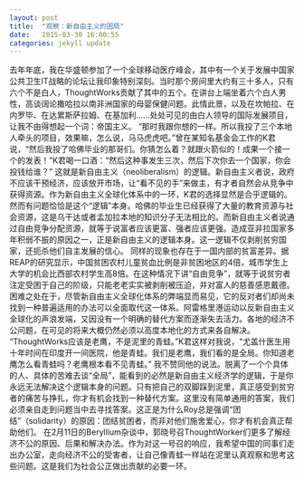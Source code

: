 ```yaml
---
layout: post
title:  "观察：新自由主义的困局"
date:   2015-03-30 16:00:55
categories: jekyll update
---
```

去年年底，我在华盛顿参加了一个全球移动医疗峰会，其中有一个关于发展中国家公共卫生IT战略的论坛让我印象特别深刻。当时那个房间里大约有三十多人，只有六个不是白人，ThoughtWorks贡献了其中的五个。在讲台上端坐着六个白人男性，高谈阔论撒哈拉以南非洲国家的母婴保健问题。此情此景，以及在坎帕拉、在内罗毕、在达累斯萨拉姆、在基加利……处处可见的由白人领导的国际发展项目，让我不由得想起一个词：帝国主义。
“那时我跟你想的一样。所以我投了三个本地人牵头的项目，效果嘛，怎么说，马马虎虎吧。”曾在某知名基金会工作的K君说，“然后我投了哈佛毕业的那哥们。你猜怎么着？就跟火箭似的！成果一个接一个的发表！”K君喝一口酒：“然后这种事发生三次，然后下次你去一个国家，你会投钱给谁？”
这就是新自由主义（neoliberalism）的逻辑。新自由主义者说，政府不应该干预经济，应该放开市场，让“看不见的手”来做主，有才者自然会从竞争中获得资源。作为新自由主义全球化体系中的一环，K君的选择显然是合乎逻辑的。
然而有问题恰恰是这个“逻辑”本身。哈佛的毕业生已经获得了大量的教育资源与社会资源，这是乌干达或者孟加拉本地的知识分子无法相比的。而新自由主义者说通过自由竞争分配资源，就等于说富者应该更富、强者应该更强。造成亚非拉国家多年积弱不振的原因之一，正是新自由主义的逻辑本身。这一逻辑不仅剥削贫穷国家，还扼杀他们自主发展的信心。
同样的现象也存在于一国内部的贫富差异。据REAP的研究显示，中国贫困农村儿童贫血比例是非贫困地区的4倍，城市学生上大学的机会比西部农村学生高8倍。在这种情况下讲“自由竞争”，就等于说贫穷者注定受困于自己的阶级，只能老老实实被剥削被压迫，并对富人的慈善感恩戴德。
困难之处在于，尽管新自由主义全球化体系的弊端显而易见，它的反对者们却尚未找到一种普遍适用的办法可以全面取代这一体系。阿雷格里港运动以反新自由主义全球化的声浪发端，又因没有一个明确的替代方案而逐渐失去活力。各地的经济不公问题，在可见的将来大概仍然必须以高度本地化的方式来各自解决。
“ThoughtWorks应该是老鹰，不是泥里的青蛙。”K君这样对我说，“尤盖什医生用十年时间在印度开一间医院，他是青蛙。我们是老鹰，我们看的是全局。你知道老鹰怎么看青蛙吗？老鹰根本看不见青蛙。”
我不赞同他的说法。脱离了一个个具体的人、具体的苦难去谈“全局”，能看到的必然是新自由主义经济学的逻辑，于是你永远无法解决这个逻辑本身的问题。只有把自己的双脚踩到泥里，真正感受到贫穷者的痛苦与挣扎，你才有机会找到一种替代方案。这里没有简单通用的答案，我们必须亲自走到问题当中去寻找答案。这正是为什么Roy总是强调“团结”（solidarity）的原因：团结贫困者，而非对他们施舍爱心，你才有机会真正帮助他们。
在2月11日的Beryllium杂谈中，郭晓号召ThoughtWorker们更多了解经济不公的原因、后果和解决办法。作为对这一号召的响应，我希望中国的同事们走出办公室，走向经济不公的受害者，让自己像青蛙一样站在泥里认真观察和思考这些问题。这是我们为社会公正做出贡献的必要一环。

